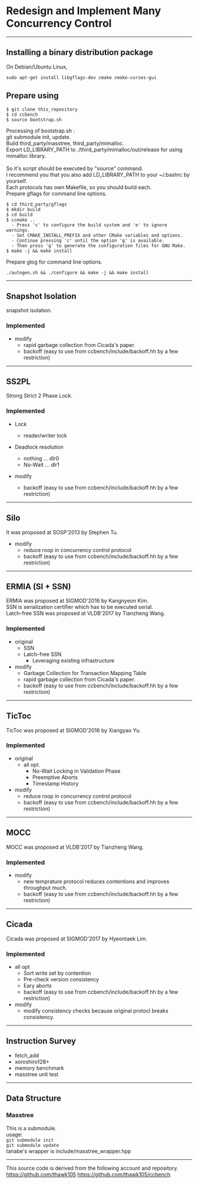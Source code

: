 # Redesign and Implement Many Concurrency Control

---

## Installing a binary distribution package
On Debian/Ubuntu Linux, 
```
sudo apt-get install libgflags-dev cmake cmake-curses-gui
```

## Prepare using
```
$ git clone this_repository
$ cd ccbench
$ source bootstrap.sh
```
Processing of bootstrap.sh :  
git submodule init, update. <br>
Build third_party/masstree, third_party/mimalloc.<br>
Export LD_LIBRARY_PATH to ./third_party/mimalloc/out/release for using mimalloc library.<br>
<br>
So it's script should be executed by "source" command.<br>
I recommend you that you also add LD_LIBRARY_PATH to your ~/.bashrc by yourself.
<br>
Each protocols has own Makefile, so you should build each.
<br>
Prepare gflags for command line options.
```
$ cd third_party/gflags
$ mkdir build
$ cd build
$ ccmake ..
  - Press 'c' to configure the build system and 'e' to ignore warnings.
  - Set CMAKE_INSTALL_PREFIX and other CMake variables and options.
  - Continue pressing 'c' until the option 'g' is available.
  - Then press 'g' to generate the configuration files for GNU Make.
$ make -j && make install
```
Prepare glog for command line options.
```
./autogen.sh && ./configure && make -j && make install
```
---

## Snapshot Isolation
snapshot isolation.  
### Implemented
- modify
  - rapid garbage collection from Cicada's paper.
  - backoff (easy to use from ccbench/include/backoff.hh by a few restriction)

---

## SS2PL
Strong Strict 2 Phase Lock.  
### Implemented
- Lock  
  - reader/writer lock  

- Deadlock resolution  
  - nothing ... dlr0
  - No-Wait ... dlr1
- modify  
  - backoff (easy to use from ccbench/include/backoff.hh by a few restriction)  

---

## Silo
It was proposed at SOSP'2013 by Stephen Tu.
- modify
  - reduce roop in concurrency control protocol
  - backoff (easy to use from ccbench/include/backoff.hh by a few restriction)

---

## ERMIA (SI + SSN)
ERMIA was proposed at SIGMOD'2016 by Kangnyeon Kim.  
SSN is serialization certifier which has to be executed serial.  
Latch-free SSN was proposed at VLDB'2017 by Tianzheng Wang.  

### Implemented
- original
  - SSN  
  - Latch-free SSN  
    - Leveraging existing infrastructure
- modify
  - Garbage Collection for Transaction Mapping Table
  - rapid garbage collection from Cicada's paper.
  - backoff (easy to use from ccbench/include/backoff.hh by a few restriction)

---

## TicToc
TicToc was proposed at SIGMOD'2016 by Xiangyao Yu.  

### Implemented
- original
  - all opt.
    - No-Wait Locking in Validation Phase
    - Preemptive Aborts
    - Timestamp History
- modify
  - reduce roop in concurrency control protocol
  - backoff (easy to use from ccbench/include/backoff.hh by a few restriction)

---

## MOCC
MOCC was proposed at VLDB'2017 by Tianzheng Wang.  

### Implemented
- modify
  - new temprature protocol reduces contentions and improves throughput much.
  - backoff (easy to use from ccbench/include/backoff.hh by a few restriction)

---

## Cicada
Cicada was proposed at SIGMOD'2017 by Hyeontaek Lim.  

### Implemented
- all opt
  - Sort write set by contention
  - Pre-check version consistency
  - Eary aborts
  - backoff (easy to use from ccbench/include/backoff.hh by a few restriction)
- modify
  - modify consistency checks because original protocl breaks consistency.

---

## Instruction Survey
* fetch\_add
* xoroshiro128+
* memory benchmark
* masstree unit test
---

## Data Structure
### Masstree
This is a submodule.  
usage:  
`git submodule init`  
`git submodule update`  
tanabe's wrapper is include/masstree\_wrapper.hpp

---

This source code is derived from the following account and repository.
https://github.com/thawk105
https://github.com/thawk105/ccbench
